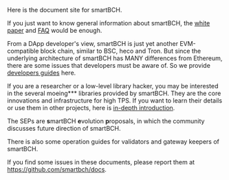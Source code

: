Here is the document site for smartBCH. 

If you just want to know general information about smartBCH, the [white paper](./whitepaper/SmartBCH_Whitepaper-en.md) and [FAQ](./FAQ.md) would be enough. 

From a DApp developer's view, smartBCH is just yet another EVM-compatible block chain, similar to BSC, heco and Tron. But since the underlying architecture of smartBCH has MANY differences from Ethereum, there are some issues that developers must be aware of. So we provide [developers guides](./dev/Intro.md) here.

If you are a researcher or a low-level library hacker, you may be interested in the several moeing\*\*\* libraries provided by smartBCH. They are the core innovations and infrastructure for high TPS. If you want to learn their details or use them in other projects, here is [in-depth introduction](./libraries/Intro.md).

The SEPs are **s**martBCH **e**volution **p**roposals, in which the community discusses future direction of smartBCH.

There is also some operation guides for validators and gateway keepers of smartBCH.

If you find some issues in these documents, please report them at https://github.com/smartbch/docs.


